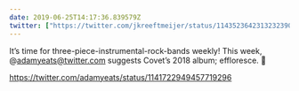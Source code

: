```yaml
---
date: 2019-06-25T14:17:36.839579Z
twitter: ["https://twitter.com/jkreeftmeijer/status/1143523642313232390"]
---
```

It’s time for three-piece-instrumental-rock-bands weekly! This week, @adamyeats@twitter.com suggests Covet’s 2018 album; effloresce. 🎸

https://twitter.com/adamyeats/status/1141722949457719296
